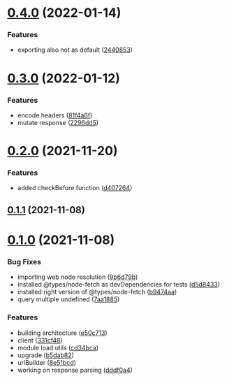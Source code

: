 # [0.4.0](https://github.com/GiovanniCardamone/requerest/compare/v0.3.0...v0.4.0) (2022-01-14)


### Features

* exporting also not as default ([2440853](https://github.com/GiovanniCardamone/requerest/commit/24408538ba1ee6dd611d05a41396eda1c8612bd7))



# [0.3.0](https://github.com/GiovanniCardamone/requerest/compare/v0.2.0...v0.3.0) (2022-01-12)


### Features

* encode headers ([81f4a6f](https://github.com/GiovanniCardamone/requerest/commit/81f4a6fc5f9062cd810e9a32ce2e47523bb293b3))
* mutate response ([2296dd5](https://github.com/GiovanniCardamone/requerest/commit/2296dd5a4a44887aebc64def00cc2ddd296f0ffc))



# [0.2.0](https://github.com/GiovanniCardamone/requerest/compare/v0.1.1...v0.2.0) (2021-11-20)


### Features

* added checkBefore function ([d407264](https://github.com/GiovanniCardamone/requerest/commit/d407264c8b8c181766a6de442132cce34d63ed35))



## [0.1.1](https://github.com/GiovanniCardamone/requerest/compare/v0.1.0...v0.1.1) (2021-11-08)



# [0.1.0](https://github.com/GiovanniCardamone/requerest/compare/8e51bcdd05cd1778df84b79cd8a6a95f3041c158...v0.1.0) (2021-11-08)


### Bug Fixes

* importing web node resolution ([9b6d79b](https://github.com/GiovanniCardamone/requerest/commit/9b6d79b2d263e17d7f509259dcc3b9fa6ff622f5))
* installed @types/node-fetch as devDependencies for tests ([d5d8433](https://github.com/GiovanniCardamone/requerest/commit/d5d84334fcdb473735012e12aa04e92cc614dc9b))
* installed right version of @types/node-fetch ([b9474aa](https://github.com/GiovanniCardamone/requerest/commit/b9474aac69e1cb46b47ae1aa49b758cba2b6780d))
* query multiple undefined ([7aa1885](https://github.com/GiovanniCardamone/requerest/commit/7aa1885c8658ad1e92345edb354ddb772b0eac2f))


### Features

* building architecture ([e50c713](https://github.com/GiovanniCardamone/requerest/commit/e50c713dfcbd3f37bc93a980615d3877cf5f0c4c))
* client ([331cf48](https://github.com/GiovanniCardamone/requerest/commit/331cf48e39a10034b5a9fac91e104d35b18bfc91))
* module load utils ([cd34bca](https://github.com/GiovanniCardamone/requerest/commit/cd34bca3636a2226b37a78996a55dfd41b3b2e36))
* upgrade ([b5dab82](https://github.com/GiovanniCardamone/requerest/commit/b5dab82d3da3774bd7e73e99a99bae4612a9ac3e))
* urlBuilder ([8e51bcd](https://github.com/GiovanniCardamone/requerest/commit/8e51bcdd05cd1778df84b79cd8a6a95f3041c158))
* working on response parsing ([dddf0a4](https://github.com/GiovanniCardamone/requerest/commit/dddf0a4cb597570a495fabc880c2b0d8de5af578))



